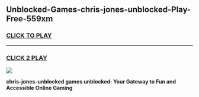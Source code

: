 
## Unblocked-Games-chris-jones-unblocked-Play-Free-559xm
<h3>
<a href="https://premium76.site?title=chris-jones-unblocked&ref=21A">CLICK TO PLAY</a></h3>
<hr>

<h3>
<a href="https://premium76.site?title=chris-jones-unblocked&ref=21A">CLICK 2 PLAY</a>
  
</h3>

<a href="https://premium76.site?title=chris-jones-unblocked&ref=21A"><img src="https://clearcache.store/games.png"></a>


**chris-jones-unblocked games unblocked: Your Gateway to Fun and Accessible Online Gaming**
